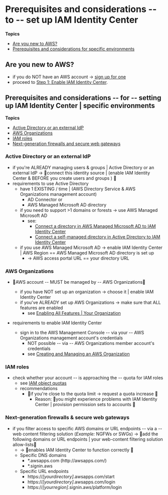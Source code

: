 # Prerequisites and considerations -- to -- set up IAM Identity Center<a name="get-started-prereqs-considerations"></a>

**Topics**
+ [Are you new to AWS?](#get-started-newuser)
+ [Prerequisites and considerations for specific environments](#additional-prerequisites-considerations)

## Are you new to AWS?<a name="get-started-newuser"></a>

* if you do NOT have an AWS account -> [sign up for one](https://docs.aws.amazon.com/accounts/latest/reference/welcome-first-time-user.html#getting-started)
* proceed to [Step 1: Enable IAM Identity Center](get-started-enable-identity-center.md)\. 

## Prerequisites and considerations -- for -- setting up IAM Identity Center | specific environments<a name="additional-prerequisites-considerations"></a>

**Topics**
+ [Active Directory or an external IdP](#prereqs-active-directory-idp-identity-source)
+ [AWS Organizations](#prereqs-organizations)
+ [IAM roles](#prereqs-iam-roles)
+ [Next\-generation firewalls and secure web gateways](#prereqs-next-generation-firewalls-secure-web-gateways)

### Active Directory or an external IdP<a name="prereqs-active-directory-idp-identity-source"></a>

* if you're ALREADY managing users & groups | Active Directory or an external IdP -> 👀connect this identity source | (enable IAM Identity Center & BEFORE you create users and groups ) 👀  
* requirements to use Active Directory
  + have 1 EXISTING / time | (AWS Directory Service & AWS Organizations management account)
    + AD Connector or
    + AWS Managed Microsoft AD directory
  + if you need to support >1 domains or forests -> use AWS Managed Microsoft AD
    + see:
      + [Connect a directory in AWS Managed Microsoft AD to IAM Identity Center](connectawsad.md)
      + [Connect a self\-managed directory in Active Directory to IAM Identity Center](connectonpremad.md)
  + if you use AWS Managed Microsoft AD -> enable IAM Identity Center | AWS Region == AWS Managed Microsoft AD directory is set up
    + -> AWS access portal URL == your directory URL

### AWS Organizations<a name="prereqs-organizations"></a>

* 👀AWS account -- MUST be managed by -- AWS Organizations👀
  * if you have NOT set up an organization -> choose it | enable IAM Identity Center
  * if you've ALREADY set up AWS Organizations -> make sure that ALL features are enabled
    * see [Enabling All Features | Your Organization](https://docs.aws.amazon.com/organizations/latest/userguide/orgs_manage_org_support-all-features.html)

* requirements to enable IAM Identity Center
  * sign in to the AWS Management Console -- via your -- AWS Organizations management account's credentials
    * NOT possible -- via -- AWS Organizations member account's credentials
    * see [Creating and Managing an AWS Organization](http://docs.aws.amazon.com/organizations/latest/userguide/orgs_manage_org.html)

### IAM roles<a name="prereqs-iam-roles"></a>

* check whether your account -- is approaching the -- quota for IAM roles
  * see [IAM object quotas](https://docs.aws.amazon.com/IAM/latest/UserGuide/reference_iam-quotas.html#reference_iam-quotas-entities) 
  * recommendations
    * 👀if you're close to the quota limit -> request a quota increase 👀 
      * Reason: 🧠you might experience problems with IAM Identity Center | provision permission sets to accounts 🧠

### Next\-generation firewalls & secure web gateways<a name="prereqs-next-generation-firewalls-secure-web-gateways"></a>

* if you filter access to specific AWS domains or URL endpoints -- via a -- web content filtering solution (_Example:_ NGFWs or SWGs) -> 👀add the following domains or URL endpoints | your web-content filtering solution allow-lists👀
  * -> 👀enables IAM Identity Center to function correctly 👀
  * Specific DNS domains
    + \*\.awsapps\.com \(http://awsapps\.com/\)
    + \*\.signin\.aws
  * Specific URL endpoints
    + https://*\[yourdirectory\]*\.awsapps\.com/start
    + https://*\[yourdirectory\]*\.awsapps\.com/login
    + https://*\[yourregion\]*\.signin\.aws/platform/login